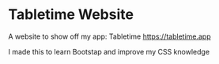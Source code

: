 # Tabletime Website

A website to show off my app: Tabletime
https://tabletime.app

I made this to learn Bootstap and improve my CSS knowledge
